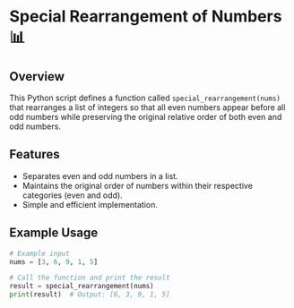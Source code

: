 # Special Rearrangement of Numbers 📊

## Overview
This Python script defines a function called `special_rearrangement(nums)` that rearranges a list of integers so that all even numbers appear before all odd numbers while preserving the original relative order of both even and odd numbers.

## Features
- Separates even and odd numbers in a list.
- Maintains the original order of numbers within their respective categories (even and odd).
- Simple and efficient implementation.

## Example Usage
```python
# Example input
nums = [3, 6, 9, 1, 5]

# Call the function and print the result
result = special_rearrangement(nums)
print(result)  # Output: [6, 3, 9, 1, 5]
